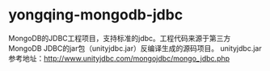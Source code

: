 # yongqing-mongodb-jdbc

MongoDB的JDBC工程项目，支持标准的jdbc。工程代码来源于第三方MongoDB JDBC的jar包（unityjdbc.jar）反编译生成的源码项目。
unityjdbc.jar 参考地址：http://www.unityjdbc.com/mongojdbc/mongo_jdbc.php